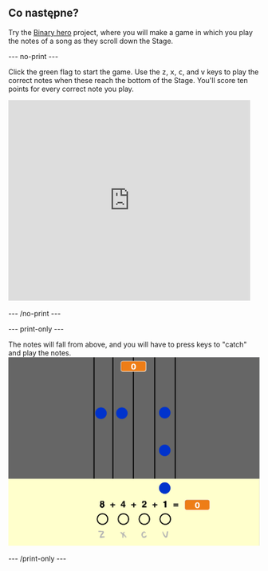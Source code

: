 ## Co następne?

Try the [Binary hero](https://projects.raspberrypi.org/en/projects/binary-hero?utm_source=pathway&utm_medium=whatnext&utm_campaign=projects) project, where you will make a game in which you play the notes of a song as they scroll down the Stage.

\--- no-print \---

Click the green flag to start the game. Use the <kbd>z</kbd>, <kbd>x</kbd>, <kbd>c</kbd>, and <kbd>v</kbd> keys to play the correct notes when these reach the bottom of the Stage. You'll score ten points for every correct note you play.

<div class="scratch-preview">
  <iframe allowtransparency="true" width="485" height="402" src="https://scratch.mit.edu/projects/embed/259028053/?autostart=false" frameborder="0" scrolling="no"></iframe>
</div>

\--- /no-print \---

\--- print-only \---

The notes will fall from above, and you will have to press keys to "catch" and play the notes. ![showcase](images/binary-showcase.png)

\--- /print-only \---